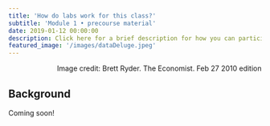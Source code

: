 ```yaml
---
title: 'How do labs work for this class?'
subtitle: 'Module 1 • precourse material'
date: 2019-01-12 00:00:00
description: Click here for a brief description for how you can participate in our data-driven lab exercises either in-person or virtually.
featured_image: '/images/dataDeluge.jpeg'
---
```


<div style="text-align: right"> Image credit: Brett Ryder.  The Economist. Feb 27 2010 edition</div>

## Background

Coming soon!